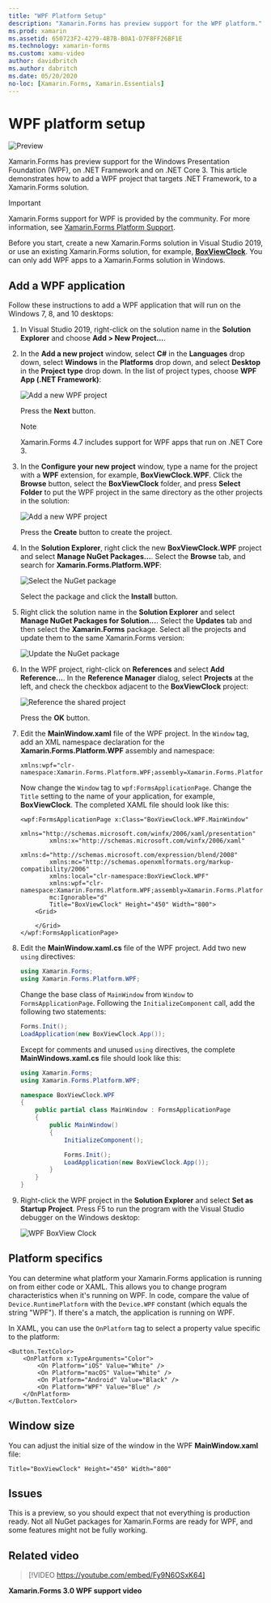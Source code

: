 ```yaml
---
title: "WPF Platform Setup"
description: "Xamarin.Forms has preview support for the WPF platform."
ms.prod: xamarin
ms.assetid: 650723F2-4279-4B7B-B0A1-D7F8FF26BF1E
ms.technology: xamarin-forms
ms.custom: xamu-video
author: davidbritch
ms.author: dabritch
ms.date: 05/20/2020
no-loc: [Xamarin.Forms, Xamarin.Essentials]
---
```


# WPF platform setup

![Preview](~/media/shared/preview.png)

Xamarin.Forms has preview support for the Windows Presentation Foundation (WPF), on .NET Framework and on .NET Core 3. This article demonstrates how to add a WPF project that targets .NET Framework, to a Xamarin.Forms solution.

> [!IMPORTANT]
> Xamarin.Forms support for WPF is provided by the community. For more information, see [Xamarin.Forms Platform Support](https://github.com/xamarin/Xamarin.Forms/wiki/Platform-Support).

Before you start, create a new Xamarin.Forms solution in Visual Studio 2019, or use an existing Xamarin.Forms solution, for example, [**BoxViewClock**](/samples/xamarin/xamarin-forms-samples/boxview-boxviewclock). You can only add WPF apps to a Xamarin.Forms solution in Windows.

## Add a WPF application

Follow these instructions to add a WPF application that will run on the Windows 7, 8, and 10 desktops:

1. In Visual Studio 2019, right-click on the solution name in the **Solution Explorer** and choose **Add > New Project...**.

2. In the **Add a new project** window, select **C#** in the **Languages** drop down, select **Windows** in the **Platforms** drop down, and select **Desktop** in the **Project type** drop down. In the list of project types, choose **WPF App (.NET Framework)**:

    ![Add a new WPF project](wpf-images/add-project.png "Add a new WPF project")

    Press the **Next** button.

    > [!NOTE]
    > Xamarin.Forms 4.7 includes support for WPF apps that run on .NET Core 3.

3. In the **Configure your new project** window, type a name for the project with a **WPF** extension, for example, **BoxViewClock.WPF**. Click the **Browse** button, select the **BoxViewClock** folder, and press **Select Folder** to put the WPF project in the same directory as the other projects in the solution:

    ![Add a new WPF project](wpf-images/configure-project.png "Add a new WPF project")

    Press the **Create** button to create the project.

4. In the **Solution Explorer**, right click the new **BoxViewClock.WPF** project and select **Manage NuGet Packages...**. Select the **Browse** tab, and search for **Xamarin.Forms.Platform.WPF**:

    ![Select the NuGet package](wpf-images/select-nuget-package.png "Select the NuGet package")

    Select the package and click the **Install** button.

5. Right click the solution name in the **Solution Explorer** and select **Manage NuGet Packages for Solution...**. Select the **Updates** tab and then select the **Xamarin.Forms** package. Select all the projects and update them to the same Xamarin.Forms version:

    ![Update the NuGet package](wpf-images/update-nuget-package.png "Update the NuGet package")

6. In the WPF project, right-click on **References** and select **Add Reference...**. In the **Reference Manager** dialog, select **Projects** at the left, and check the checkbox adjacent to the **BoxViewClock** project:

    ![Reference the shared project](wpf-images/reference-shared-project.png "Reference the shared project")

    Press the **OK** button.

7. Edit the **MainWindow.xaml** file of the WPF project. In the `Window` tag, add an XML namespace declaration for the **Xamarin.Forms.Platform.WPF** assembly and namespace:

    ```xaml
    xmlns:wpf="clr-namespace:Xamarin.Forms.Platform.WPF;assembly=Xamarin.Forms.Platform.WPF"
    ```

    Now change the `Window` tag to `wpf:FormsApplicationPage`. Change the `Title` setting to the name of your application, for example, **BoxViewClock**. The completed XAML file should look like this:

    ```xaml
    <wpf:FormsApplicationPage x:Class="BoxViewClock.WPF.MainWindow"
            xmlns="http://schemas.microsoft.com/winfx/2006/xaml/presentation"
            xmlns:x="http://schemas.microsoft.com/winfx/2006/xaml"
            xmlns:d="http://schemas.microsoft.com/expression/blend/2008"
            xmlns:mc="http://schemas.openxmlformats.org/markup-compatibility/2006"
            xmlns:local="clr-namespace:BoxViewClock.WPF"
            xmlns:wpf="clr-namespace:Xamarin.Forms.Platform.WPF;assembly=Xamarin.Forms.Platform.WPF"            
            mc:Ignorable="d"
            Title="BoxViewClock" Height="450" Width="800">
        <Grid>

        </Grid>
    </wpf:FormsApplicationPage>
    ```

8. Edit the **MainWindow.xaml.cs** file of the WPF project. Add two new `using` directives:

    ```csharp
    using Xamarin.Forms;
    using Xamarin.Forms.Platform.WPF;
    ```

    Change the base class of `MainWindow` from `Window` to `FormsApplicationPage`. Following the `InitializeComponent` call, add the following two statements:

    ```csharp
    Forms.Init();
    LoadApplication(new BoxViewClock.App());
    ```

    Except for comments and unused `using` directives, the complete **MainWindows.xaml.cs** file should look like this:

    ```csharp
    using Xamarin.Forms;
    using Xamarin.Forms.Platform.WPF;

    namespace BoxViewClock.WPF
    {
        public partial class MainWindow : FormsApplicationPage
        {
            public MainWindow()
            {
                InitializeComponent();

                Forms.Init();
                LoadApplication(new BoxViewClock.App());
            }
        }
    }
    ```

9. Right-click the WPF project in the **Solution Explorer** and select **Set as Startup Project**. Press F5 to run the program with the Visual Studio debugger on the Windows desktop:

    ![WPF BoxView Clock](wpf-images/wpf-boxviewclock.png "WPF BoxView Clock" )

## Platform specifics

You can determine what platform your Xamarin.Forms application is running on from either code or XAML. This allows you to change program characteristics when it's running on WPF. In code, compare the value of `Device.RuntimePlatform` with the `Device.WPF` constant (which equals the string "WPF"). If there's a match, the application is running on WPF.

In XAML, you can use the `OnPlatform` tag to select a property value specific to the platform:

```xaml
<Button.TextColor>
    <OnPlatform x:TypeArguments="Color">
        <On Platform="iOS" Value="White" />
        <On Platform="macOS" Value="White" />
        <On Platform="Android" Value="Black" />
        <On Platform="WPF" Value="Blue" />
    </OnPlatform>
</Button.TextColor>
```

## Window size

You can adjust the initial size of the window in the WPF **MainWindow.xaml** file:

```xaml
Title="BoxViewClock" Height="450" Width="800"
```

## Issues

This is a preview, so you should expect that not everything is production ready. Not all NuGet packages for Xamarin.Forms are ready for WPF, and some features might not be fully working.

## Related video

> [!VIDEO https://youtube.com/embed/Fy9N6OSxK64]

**Xamarin.Forms 3.0 WPF support video**
